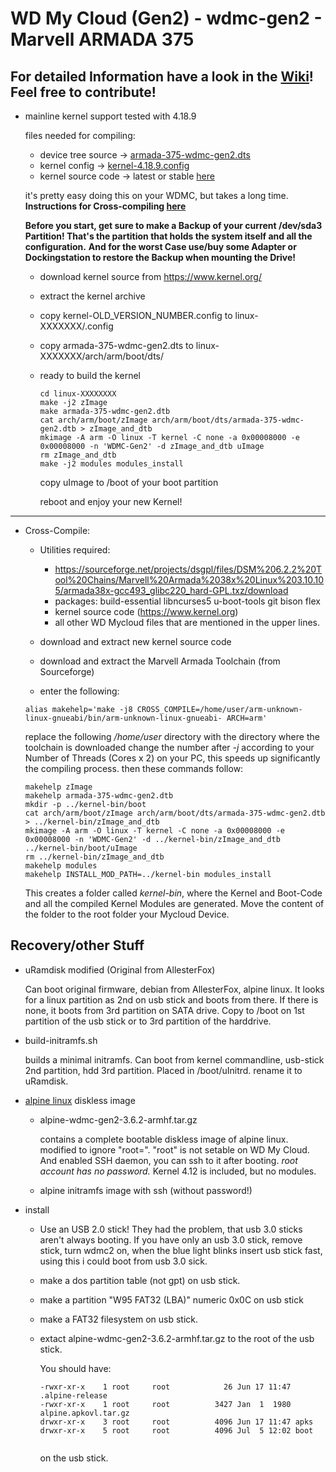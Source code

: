 WD My Cloud (Gen2) - wdmc-gen2 - Marvell ARMADA 375
===================================================

## For detailed Information have a look in the [Wiki](https://github.com/Zeik0s/wdmc-gen2/wiki)! Feel free to contribute!

* mainline kernel support tested with 4.18.9
	
	files needed for compiling:
	- device tree source -> [armada-375-wdmc-gen2.dts](https://github.com/Zeik0s/wdmc-gen2/blob/master/armada-375-wdmc-gen2.dts)
	- kernel config -> [kernel-4.18.9.config](https://github.com/Zeik0s/wdmc-gen2/blob/master/4.18.9/kernel.config)
	- kernel source code -> latest or stable [here](https://www.kernel.org)
	
	it's pretty easy doing this on your WDMC, but takes a long time.
	**Instructions for Cross-compiling [here](#Cross-Compile)**
	
	**Before you start, get sure to make a Backup of your current /dev/sda3 Partition! That's the partition that holds the system itself and all the configuration.**
	**And for the worst Case use/buy some Adapter or Dockingstation to restore the Backup when mounting the Drive!**

	- download kernel source from https://www.kernel.org/
	- extract the kernel archive
	- copy kernel-OLD_VERSION_NUMBER.config to linux-XXXXXXX/.config 
	- copy armada-375-wdmc-gen2.dts to linux-XXXXXXX/arch/arm/boot/dts/
	- ready to build the kernel
		```
		cd linux-XXXXXXXX
		make -j2 zImage
		make armada-375-wdmc-gen2.dtb
		cat arch/arm/boot/zImage arch/arm/boot/dts/armada-375-wdmc-gen2.dtb > zImage_and_dtb
		mkimage -A arm -O linux -T kernel -C none -a 0x00008000 -e 0x00008000 -n 'WDMC-Gen2' -d zImage_and_dtb uImage
		rm zImage_and_dtb
		make -j2 modules modules_install
		```
		copy uImage to /boot of your boot partition
		
		reboot and enjoy your new Kernel!


---
* Cross-Compile<a name="Cross-Compile"></a>:

	- Utilities required: 
		- https://sourceforge.net/projects/dsgpl/files/DSM%206.2.2%20Tool%20Chains/Marvell%20Armada%2038x%20Linux%203.10.105/armada38x-gcc493_glibc220_hard-GPL.txz/download
		- packages: build-essential libncurses5 u-boot-tools git bison flex
		- kernel source code (https://www.kernel.org)
		- all other WD Mycloud files that are mentioned in the upper lines.
		
	- download and extract new kernel source code
	- download and extract the Marvell Armada Toolchain (from Sourceforge)
	- enter the following: 
	```
	alias makehelp='make -j8 CROSS_COMPILE=/home/user/arm-unknown-linux-gnueabi/bin/arm-unknown-linux-gnueabi- ARCH=arm'
	```
	replace the following _/home/user_ directory with the directory where the toolchain is downloaded
	change the number after _-j_ according to your Number of Threads (Cores x 2) on your PC, this speeds up significantly the compiling process.
	then these commands follow:
	```
	makehelp zImage
	makehelp armada-375-wdmc-gen2.dtb
	mkdir -p ../kernel-bin/boot
	cat arch/arm/boot/zImage arch/arm/boot/dts/armada-375-wdmc-gen2.dtb > ../kernel-bin/zImage_and_dtb
	mkimage -A arm -O linux -T kernel -C none -a 0x00008000 -e 0x00008000 -n 'WDMC-Gen2' -d ../kernel-bin/zImage_and_dtb ../kernel-bin/boot/uImage
	rm ../kernel-bin/zImage_and_dtb
	makehelp modules
	makehelp INSTALL_MOD_PATH=../kernel-bin modules_install
	```
	This creates a folder called _kernel-bin_, where the Kernel and Boot-Code and all the compiled Kernel Modules are generated. Move the content of the folder to the root folder your Mycloud Device.
	
## Recovery/other Stuff

* uRamdisk modified (Original from AllesterFox)

	Can boot original firmware, debian from AllesterFox, alpine linux. It looks for a linux partition as 2nd on usb stick and boots from there.  If there is none, it boots from 3rd partition on SATA drive.  Copy to /boot on 1st partition of the usb stick or to 3rd partition of the harddrive.

* build-initramfs.sh

	builds a minimal initramfs.  Can boot from kernel commandline,
	usb-stick 2nd partition, hdd 3rd partition. Placed in /boot/uInitrd. rename it to uRamdisk.
		

* [alpine linux](https://alpinelinux.org/) diskless image

	- alpine-wdmc-gen2-3.6.2-armhf.tar.gz

		contains a complete bootable diskless image of alpine linux.
		modified to ignore "root=". "root" is not setable on
		WD My Cloud. And enabled SSH daemon, you can ssh to it after
		booting. *root account has no password.*
		Kernel 4.12 is included, but no modules.

	- alpine initramfs image with ssh (without password!)

* install
	- Use an USB 2.0 stick!
		They had the problem, that usb 3.0 sticks aren't always booting.
		If you have only an usb 3.0 stick, remove stick, turn wdmc2 on,
		when the blue light blinks insert usb stick fast, using this i
		could boot from usb 3.0 sick.

	- make a dos partition table (not gpt) on usb stick.
	- make a partition "W95 FAT32 (LBA)" numeric 0x0C on usb stick
	- make a FAT32 filesystem on usb stick.
	- extact alpine-wdmc-gen2-3.6.2-armhf.tar.gz to the root of the
	  usb stick.

	  You should have:
	  ```
	  -rwxr-xr-x    1 root     root            26 Jun 17 11:47 .alpine-release
	  -rwxr-xr-x    1 root     root          3427 Jan  1  1980 alpine.apkovl.tar.gz
	  drwxr-xr-x    3 root     root          4096 Jun 17 11:47 apks
	  drwxr-xr-x    5 root     root          4096 Jul  5 12:02 boot
          
	  ```
	  on the usb stick.
